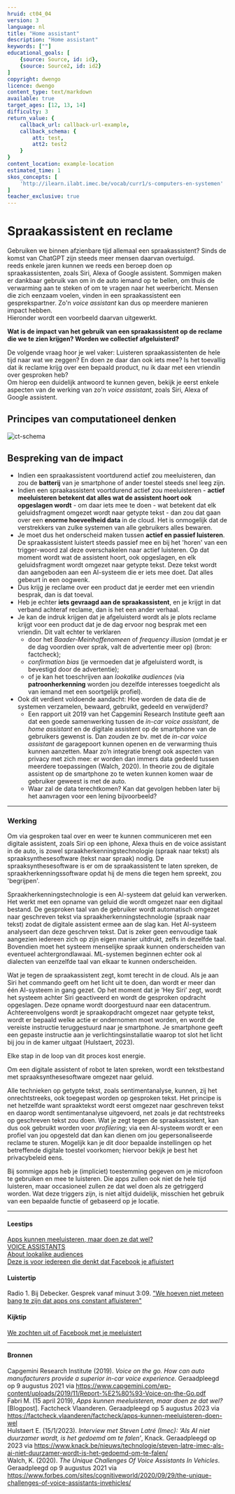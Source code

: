 ```yaml
---
hruid: ct04_04
version: 3
language: nl
title: "Home assistant"
description: "Home assistant"
keywords: [""]
educational_goals: [
    {source: Source, id: id}, 
    {source: Source2, id: id2}
]
copyright: dwengo
licence: dwengo
content_type: text/markdown
available: true
target_ages: [12, 13, 14]
difficulty: 3
return_value: {
    callback_url: callback-url-example,
    callback_schema: {
        att: test,
        att2: test2
    }
}
content_location: example-location
estimated_time: 1
skos_concepts: [
    'http://ilearn.ilabt.imec.be/vocab/curr1/s-computers-en-systemen'
]
teacher_exclusive: true
---
```

# Spraakassistent en reclame

Gebruiken we binnen afzienbare tijd allemaal een spraakassistent? Sinds de komst van ChatGPT zijn steeds meer mensen daarvan overtuigd. <br>
reeds enkele jaren kunnen we reeds een beroep doen op spraakassistenten, zoals Siri, Alexa of Google assistent. Sommigen maken er dankbaar gebruik van om in de auto iemand op te bellen, om thuis de verwarming aan te steken of om te vragen naar het weerbericht. Mensen die zich eenzaam voelen, vinden in een spraakassistent een gesprekspartner. Zo'n *voice assistant* kan dus op meerdere manieren impact hebben. <br>
Hieronder wordt een voorbeeld daarvan uitgewerkt.

**Wat is de impact van het gebruik van een spraakassistent op de reclame die we te zien krijgen? Worden we collectief afgeluisterd?**

De volgende vraag hoor je wel vaker: Luisteren spraakassistenten de hele tijd naar wat we zeggen? En doen ze daar dan ook iets mee? Is het toevallig dat ik reclame krijg over een bepaald product, nu ik daar met een vriendin over gesproken heb?<br>
Om hierop een duidelijk antwoord te kunnen geven, bekijk je eerst enkele aspecten van de werking van zo'n *voice assistant*, zoals Siri, Alexa of Google assistent.   

## Principes van computationeel denken

![ct-schema](@learning-object/m_ct04_04/nl/3)


## Bespreking van de impact

-  Indien een spraakassistent voortdurend actief zou meeluisteren, dan zou de **batterij** van je smartphone of ander toestel steeds snel leeg zijn.
-  Indien een spraakassistent voortdurend actief zou meeluisteren - **actief meeluisteren betekent dat alles wat de assistent hoort ook opgeslagen wordt** - om daar iets mee te doen - wat betekent dat elk geluidsfragment omgezet wordt naar getypte tekst - dan zou dat gaan over een **enorme hoeveelheid data** in de cloud. Het is onmogelijk dat de verstrekkers van zulke systemen van alle gebruikers alles bewaren.
-  Je moet dus het onderscheid maken tussen **actief en passief luisteren**. De spraakassistent luistert steeds passief mee en bij het 'horen' van een trigger-woord zal deze overschakelen naar actief luisteren. Op dat moment wordt wat de assistent hoort, ook opgeslagen, en elk geluidsfragment wordt omgezet naar getypte tekst. Deze tekst wordt dan aangeboden aan een AI-systeem die er iets mee doet. Dat alles gebeurt in een oogwenk.
-  Dus krijg je reclame over een product dat je eerder met een vriendin besprak, dan is dat toeval.
-  Heb je echter **iets gevraagd aan de spraakassistent**, en je krijgt in dat verband achteraf reclame, dan is het een ander verhaal.
-  Je kan de indruk krijgen dat je afgeluisterd wordt als je plots reclame krijgt voor een product dat je de dag ervoor nog besprak met een vriendin. Dit valt echter te verklaren
    -  door het *Baader-Meinhoffenomeen* of *frequency illusion* (omdat je er de dag voordien over sprak, valt de advertentie meer op) (bron: factcheck);
    -  *confirmation bias* (je vermoeden dat je afgeluisterd wordt, is bevestigd door de advertentie);
    -  of je kan het toeschrijven aan *lookalike audiences* (via **patroonherkenning** worden jou dezelfde interesses toegedicht als van iemand met een soortgelijk profiel). 
-  Ook dit verdient voldoende aandacht: Hoe worden de data die de systemen verzamelen, bewaard, gebruikt, gedeeld en verwijderd?
    - Een rapport uit 2019 van het Capgemini Research Institute geeft aan dat een goede samenwerking tussen de *in-car voice assistant*, de *home assistant* en de digitale assistent op de smartphone van de gebruikers gewenst is. Dan zouden ze bv. met de *in-car voice assistant* de garagepoort kunnen openen en de verwarming thuis kunnen aanzetten. Maar zo’n integratie brengt ook aspecten van privacy met zich mee:
er worden dan immers data gedeeld tussen meerdere toepassingen (Walch, 2020). In theorie zou de digitale assistent op de smartphone zo te weten kunnen komen waar de gebruiker geweest is met de auto.
    - Waar zal de data terechtkomen? Kan dat gevolgen hebben later bij het aanvragen voor een lening bijvoorbeeld?
-----------------------------
### Werking 

Om via gesproken taal over en weer te kunnen communiceren met een digitale assistent, zoals Siri op een iphone, Alexa thuis en de
voice assistant in de auto, is zowel spraakherkenningstechnologie (spraak naar tekst) als spraaksynthesesoftware (tekst naar spraak) nodig. De spraaksynthesesoftware is er om de spraakassistent te laten spreken, de spraakherkenningssoftware opdat hij de mens die tegen hem spreekt, zou 'begrijpen'. 

Spraakherkenningstechnologie is een AI-systeem dat geluid kan verwerken. Het werkt met een opname van geluid die wordt omgezet naar een digitaal bestand. De gesproken taal van de gebruiker wordt automatisch omgezet naar geschreven tekst via spraakherkenningstechnologie (spraak naar tekst) zodat de digitale assistent ermee aan de slag kan. Het AI-systeem analyseert dan deze geschrven tekst. Dat is zeker geen eenvoudige taak aangezien iedereen zich op zijn eigen manier uitdrukt, zelfs in dezelfde taal. Bovendien moet het systeem menselijke spraak kunnen onderscheiden van eventueel achtergrondlawaai. ML-systemen beginnen echter ook al dialecten van eenzelfde taal van elkaar te kunnen onderscheiden.

<div class="alert alert-box alert-info">
Wat je tegen de spraakassistent zegt, komt terecht in de cloud. Als je aan Siri het commando geeft om het licht uit te doen, dan wordt er meer dan één AI-systeem in gang gezet. Op het moment dat je ‘Hey Siri’ zegt, wordt het systeem achter Siri geactiveerd en wordt de gesproken opdracht opgeslagen. Deze opname wordt doorgestuurd naar een datacentrum. Achtereenvolgens wordt je spraakopdracht omgezet naar getypte tekst, wordt er bepaald welke actie er ondernomen moet worden, en wordt de vereiste instructie teruggestuurd naar je smartphone. Je smartphone geeft een gepaste instructie aan je verlichtingsinstallatie waarop tot slot het licht bij jou in de kamer uitgaat (Hulstaert, 2023).
</div>

Elke stap in de loop van dit proces kost energie. 

Om een digitale assistent of robot te laten spreken, wordt een tekstbestand met spraaksynthesesoftware omgezet naar geluid. 

Alle technieken op getypte tekst, zoals sentimentanalyse, kunnen, zij het onrechtstreeks, ook toegepast worden op gesproken tekst. Het principe is net hetzelfde want spraaktekst wordt eerst omgezet naar geschreven tekst en daarop wordt sentimentanalyse uitgevoerd, net
zoals je dat rechtstreeks op geschreven tekst zou doen. Wat je zegt tegen de spraakassistent, kan dus ook gebruikt worden voor *profilering*; via een AI-systeem wordt er een profiel van jou opgesteld dat dan kan dienen om jou gepersonaliseerde reclame te sturen. Mogelijk kan je dit door bepaalde instellingen op het betreffende digitale toestel voorkomen; hiervoor bekijk je best het privacybeleid eens.   

Bij sommige apps heb je (impliciet) toestemming gegeven om je microfoon te gebruiken en mee te luisteren. Die apps zullen ook niet de hele tijd luisteren, maar occasioneel zullen ze dat wel doen als ze getriggerd worden. Wat deze triggers zijn, is niet altijd duidelijk, misschien het gebruik van een bepaalde functie of gebaseerd op je locatie. 

-----------------------------
#### Leestips

[Apps kunnen meeluisteren, maar doen ze dat wel?](https://factcheck.vlaanderen/factcheck/apps-kunnen-meeluisteren-doen-wel)<br>
[VOICE ASSISTANTS](https://data-en-maatschappij.ai/publicaties/brainfood-databescherming-en-voice-assistants-1)<br>
[About lookalike audiences](https://www.facebook.com/business/help/164749007013531?id=401668390442328)<br>
[Deze is voor iedereen die denkt dat Facebook je afluistert](https://nos.nl/op3/artikel/2224246-deze-is-voor-iedereen-die-denkt-dat-facebook-je-afluistert)

#### Luistertip

Radio 1. Bij Debecker. Gesprek vanaf minuut 3:09. ["We hoeven niet meteen bang te zijn dat apps ons constant afluisteren"](https://radio1.be/lees/we-hoeven-niet-meteen-bang-te-zijn-dat-apps-ons-constant-afluisteren) 

#### Kijktip

[We zochten uit of Facebook met je meeluistert](https://nos.nl/op3/video/2224247-we-zochten-uit-of-facebook-met-je-meeluistert)

------------------------------
#### Bronnen

Capgemini Research Institute (2019). *Voice on the go. How can auto manufacturers provide a superior in-car voice experience.* Geraadpleegd op 9 augustus 2021 via https://www.capgemini.com/wp-content/uploads/2019/11/Report-%E2%80%93-Voice-on-the-Go.pdf<br>
Fabri M. (15 april 2019), *Apps kunnen meeluisteren, maar doen ze dat wel?* [Blogpost]. Factcheck Vlaanderen. Geraadpleegd op 5 augustus 2023 via https://factcheck.vlaanderen/factcheck/apps-kunnen-meeluisteren-doen-wel <br>
Hulstaert E. (15/1/2023). *Interview met Steven Latré (Imec): ‘Als AI niet duurzamer wordt, is het gedoemd om te falen’*, Knack. Geraadpleegd op  2023 via https://www.knack.be/nieuws/technologie/steven-latre-imec-als-ai-niet-duurzamer-wordt-is-het-gedoemd-om-te-falen/<br>
Walch, K. (2020). *The Unique Challenges Of Voice Assistants In Vehicles*. Geraadpleegd op 9 augustus 2021 via https://www.forbes.com/sites/cognitiveworld/2020/09/29/the-unique-challenges-of-voice-assistants-invehicles/
